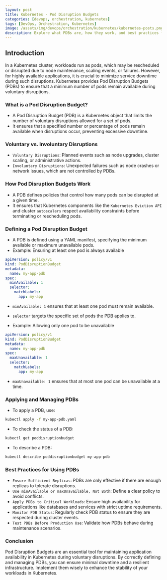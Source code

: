 ```yaml
---
layout: post
title: Kubernetes - Pod Disruption Budgets
categories: [devops, orchestration, kubernetes]
tags: [DevOps, Orchestration, Kubernetes]
image: /assets/img/devops/orchestration/kubernetes/kubernetes-posts.png
description: Explore what PDBs are, how they work, and best practices for using them effectively.
---
```


## Introduction

In a Kubernetes cluster, workloads run as pods, which may be rescheduled or disrupted due to node maintenance, scaling events, or failures. However, for highly available applications, it is crucial to minimize service downtime during such disruptions. Kubernetes provides Pod Disruption Budgets (PDBs) to ensure that a minimum number of pods remain available during voluntary disruptions.

### What is a Pod Disruption Budget?

- A Pod Disruption Budget (PDB) is a Kubernetes object that limits the number of voluntary disruptions allowed for a set of pods.
- It ensures that a specified number or percentage of pods remain available when disruptions occur, preventing excessive downtime.

### Voluntary vs. Involuntary Disruptions

- `Voluntary Disruptions`: Planned events such as node upgrades, cluster scaling, or administrative actions.
- `Involuntary Disruptions`: Unexpected failures such as node crashes or network issues, which are not controlled by PDBs.

### How Pod Disruption Budgets Work

- A PDB defines policies that control how many pods can be disrupted at a given time.
- It ensures that Kubernetes components like the `Kubernetes Eviction API` and cluster `autoscalers` respect availability constraints before terminating or rescheduling pods.

### Defining a Pod Disruption Budget

- A PDB is defined using a YAML manifest, specifying the minimum available or maximum unavailable pods.
- Example: Ensuring at least one pod is always available

```yaml
apiVersion: policy/v1
kind: PodDisruptionBudget
metadata:
  name: my-app-pdb
spec:
  minAvailable: 1
  selector:
    matchLabels:
      app: my-app
```

- `minAvailable: 1` ensures that at least one pod must remain available.
- `selector` targets the specific set of pods the PDB applies to.

- Example: Allowing only one pod to be unavailable

```yaml
apiVersion: policy/v1
kind: PodDisruptionBudget
metadata:
  name: my-app-pdb
spec:
  maxUnavailable: 1
  selector:
    matchLabels:
      app: my-app
```

- `maxUnavailable: 1` ensures that at most one pod can be unavailable at a time.

### Applying and Managing PDBs

- To apply a PDB, use:

```sh
kubectl apply -f my-app-pdb.yaml
```

- To check the status of a PDB:

```sh
kubectl get poddisruptionbudget
```

- To describe a PDB:

```sh
kubectl describe poddisruptionbudget my-app-pdb
```

### Best Practices for Using PDBs

- `Ensure Sufficient Replicas`: PDBs are only effective if there are enough replicas to tolerate disruptions.
- `Use minAvailable or maxUnavailable, Not Both`: Define a clear policy to avoid conflicts.
- `Apply PDBs to Critical Workloads`: Ensure high availability for applications like databases and services with strict uptime requirements.
- `Monitor PDB Status`: Regularly check PDB status to ensure they are respected during cluster events.
- `Test PDBs Before Production Use`: Validate how PDBs behave during maintenance scenarios.

### Conclusion

Pod Disruption Budgets are an essential tool for maintaining application availability in Kubernetes during voluntary disruptions. By correctly defining and managing PDBs, you can ensure minimal downtime and a resilient infrastructure. Implement them wisely to enhance the stability of your workloads in Kubernetes.
